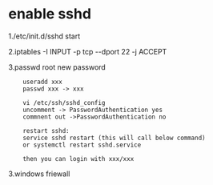 
# enable sshd

1./etc/init.d/sshd start

2.iptables -I INPUT -p tcp --dport 22 -j ACCEPT

3.passwd root new password

        useradd xxx
        passwd xxx -> xxx

        vi /etc/ssh/sshd_config
        uncomment -> PasswordAuthentication yes
        commnent out ->PasswordAuthentication no

        restart sshd:
        service sshd restart (this will call below command)
        or systemctl restart sshd.service

        then you can login with xxx/xxx

3.windows friewall

